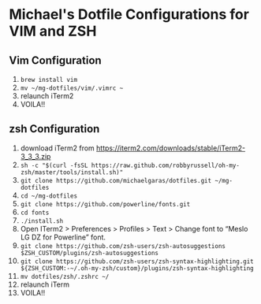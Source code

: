# Michael's Dotfile Configurations for VIM and ZSH

## Vim Configuration

1. `brew install vim`
2. `mv ~/mg-dotfiles/vim/.vimrc ~`
3. relaunch iTerm2
4. VOILA!!

## zsh Configuration

1. download iTerm2 from https://iterm2.com/downloads/stable/iTerm2-3_3_3.zip
2. `sh -c "$(curl -fsSL https://raw.github.com/robbyrussell/oh-my-zsh/master/tools/install.sh)"`
3. `git clone https://github.com/michaelgaras/dotfiles.git ~/mg-dotfiles`
4. `cd ~/mg-dotfiles`
5. `git clone https://github.com/powerline/fonts.git`
6. `cd fonts`
7. `./install.sh`
8. Open ITerm2 > Preferences > Profiles > Text > Change font to “Meslo LG DZ for Powerline” font.
9. `git clone https://github.com/zsh-users/zsh-autosuggestions $ZSH_CUSTOM/plugins/zsh-autosuggestions`
10. `git clone https://github.com/zsh-users/zsh-syntax-highlighting.git ${ZSH_CUSTOM:-~/.oh-my-zsh/custom}/plugins/zsh-syntax-highlighting`
11. `mv dotfiles/zsh/.zshrc ~/`
12. relaunch iTerm
13. VOILA!!
